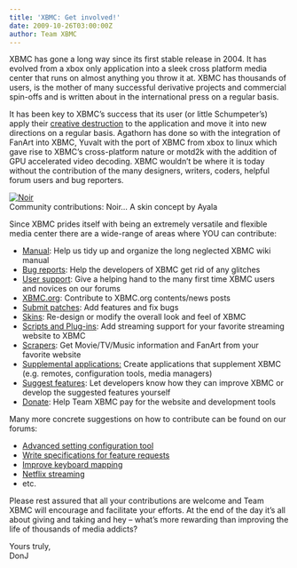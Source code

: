```yaml
---
title: 'XBMC: Get involved!'
date: 2009-10-26T03:00:00Z
author: Team XBMC
---
```

XBMC has gone a long way since its first stable release in 2004. It has evolved from a xbox only application into a sleek cross platform media center that runs on almost anything you throw it at. XBMC has thousands of users, is the mother of many successful derivative projects and commercial spin-offs and is written about in the international press on a regular basis.

 It has been key to XBMC’s success that its user (or little Schumpeter’s) apply their [creative destruction](https://en.wikipedia.org/wiki/Creative_destruction) to the application and move it into new directions on a regular basis. Agathorn has done so with the integration of FanArt into XBMC, Yuvalt with the port of XBMC from xbox to linux which gave rise to XBMC’s cross-platform nature or motd2k with the addition of GPU accelerated video decoding. XBMC wouldn’t be where it is today without the contribution of the many designers, writers, coders, helpful forum users and bug reporters.

 [![Noir](/sites/default/files/uploads/Noir1.jpg)](https://forum.kodi.tv/showthread.php?tid=60193)  
 Community contributions: Noir… A skin concept by Ayala 

   Since XBMC prides itself with being an extremely versatile and flexible media center there are a wide-range of areas where YOU can contribute:

 
 * [Manual](https://kodi.wiki/view/XBMC_Online_Manual): Help us tidy up and organize the long neglected XBMC wiki manual
 * [Bug reports](https://kodi.wiki/view/HOW-TO_Submit_a_Proper_Bug_Report): Help the developers of XBMC get rid of any glitches
 * [User support](https://forum.kodi.tv/forumdisplay.php?fid=111): Give a helping hand to the many first time XBMC users and novices on our forums
 * [XBMC.org](/contribute/suggest-a-story): Contribute to XBMC.org contents/news posts
 * [Submit patches](http://trac.xbmc.org/newticket): Add features and fix bugs
 * [Skins](/slideshow/skins): Re-design or modify the overall look and feel of XBMC
 * [Scripts and Plug-ins](https://forum.kodi.tv/forumdisplay.php?fid=27): Add streaming support for your favorite streaming website to XBMC
 * [Scrapers](https://forum.kodi.tv/forumdisplay.php?fid=60): Get Movie/TV/Music information and FanArt from your favorite website
 * [Supplemental applications:](https://forum.kodi.tv/forumdisplay.php?fid=116) Create applications that supplement XBMC (e.g. remotes, configuration tools, media managers)
 * [Suggest features](https://forum.kodi.tv/forumdisplay.php?fid=9): Let developers know how they can improve XBMC or develop the suggested features yourself
 * [Donate](https://kodi.wiki/contribute/donate/): Help Team XBMC pay for the website and development tools
 
 Many more concrete suggestions on how to contribute can be found on our forums:

 
 * [Advanced setting configuration tool](https://forum.kodi.tv/showthread.php?pid=425971%23pid425971)
 * [Write specifications for feature requests](https://forum.kodi.tv/showthread.php?pid=425966%23pid425966)
 * [Improve keyboard mapping](https://forum.kodi.tv/showthread.php?tid=59420) 
 * [Netflix streaming](https://forum.kodi.tv/showthread.php?pid=391894%23pid391894)
 * etc.
 
 Please rest assured that all your contributions are welcome and Team XBMC will encourage and facilitate your efforts. At the end of the day it’s all about giving and taking and hey – what’s more rewarding than improving the life of thousands of media addicts?

 Yours truly,  
 DonJ

 